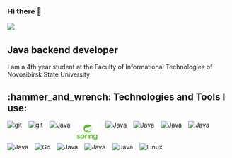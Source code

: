 ### Hi there 👋
<p align="left" > <img src="https://komarev.com/ghpvc/?username=DoHKapJleoHe&label=PROFILE+VIEWS&color=blueviolet&style=for-the-badge" /> </p>

<h2 align="left">Java backend developer</h2>
I am a 4th year student at the Faculty of Informational Technologies of Novosibirsk State University

<h2 align="left">:hammer_and_wrench: Technologies and Tools I use:</h2>

<a href="https://git-scm.com/">
<img align="left" alt="git" height="50px"/ style="margin-right:15px" src="https://user-images.githubusercontent.com/87114350/189270542-ee6deaa7-537e-4632-878a-ac25fb03a06f.png" />

<a href="https://github.com/">
<img align="left" alt="git" height="50px"/ style="margin-right:15px" src="https://user-images.githubusercontent.com/25181517/192108374-8da61ba1-99ec-41d7-80b8-fb2f7c0a4948.png" />

<a href="https://www.java.com/ru/"> 
<img align="left" alt="Java" height="50px" style="margin-right:15px" src="https://upload.wikimedia.org/wikipedia/ru/thumb/3/39/Java_logo.svg/1200px-Java_logo.svg.png" />

<a href="https://spring.io/"> 
<img align="left" alt="Java" height="50px" style="margin-right:15px" src="https://github.com/devicons/devicon/blob/master/icons/spring/spring-original-wordmark.svg" />

<a href="https://spring.io/projects/spring-boot"> 
<img align="left" alt="Java" height="50px" style="margin-right:15px" src="https://user-images.githubusercontent.com/25181517/183891303-41f257f8-6b3d-487c-aa56-c497b880d0fb.png" />

<a href="https://maven.apache.org/"> 
<img align="left" alt="Java" height="50px" style="margin-right:15px" src="https://user-images.githubusercontent.com/25181517/117207242-07d5a700-adf4-11eb-975e-be04e62b984b.png" />

<a href="https://hibernate.org/"> 
<img align="left" alt="Java" height="50px" style="margin-right:15px" src="https://user-images.githubusercontent.com/25181517/117207493-49665200-adf4-11eb-808e-a9c0fcc2a0a0.png" />

<a href="https://projectlombok.org/"> 
<img align="left" alt="Java" height="50px" style="margin-right:15px" src="https://user-images.githubusercontent.com/25181517/190229463-87fa862f-ccf0-48da-8023-940d287df610.png" />

<a href="https://www.cprogramming.com/"> 
<img align="left" alt="Java" height="50px" style="margin-right:15px" src="https://user-images.githubusercontent.com/25181517/192106070-46255bcf-65e6-4c6b-a296-bf8d0d8fb2a7.png" />

<a href="https://go.dev/">
<img align="left" alt="Go" height="50px" style="margin-right:15px" src="https://user-images.githubusercontent.com/25181517/192149581-88194d20-1a37-4be8-8801-5dc0017ffbbe.png" />

<a href="https://www.mysql.com/"> 
<img align="left" alt="Java" height="50px" style="margin-right:15px" src="https://user-images.githubusercontent.com/25181517/183896128-ec99105a-ec1a-4d85-b08b-1aa1620b2046.png" />

<a href="https://redis.io/"> 
<img align="left" alt="Java" height="50px" style="margin-right:15px" src="https://user-images.githubusercontent.com/25181517/182884894-d3fa6ee0-f2b4-4960-9961-64740f533f2a.png" />

<a href="https://www.docker.com/"> 
<img align="left" alt="Java" height="50px" style="margin-right:15px" src="https://user-images.githubusercontent.com/25181517/117207330-263ba280-adf4-11eb-9b97-0ac5b40bc3be.png" />

<a href="https://www.linux.org/"> 
<img align="left" alt="Linux" height="50px" style="margin-right:15px" src="https://upload.wikimedia.org/wikipedia/commons/thumb/3/35/Tux.svg/640px-Tux.svg.png" />

<!--
**DoHKapJleoHe/DoHKapJleoHe** is a ✨ _special_ ✨ repository because its `README.md` (this file) appears on your GitHub profile.

Here are some ideas to get you started:
- 🔭 I’m currently working on ...
- 🌱 I’m currently learning ...
- 👯 I’m looking to collaborate on ...
- 🤔 I’m looking for help with ...
- 💬 Ask me about ...
- 📫 How to reach me: ...
- 😄 Pronouns: ...
- ⚡ Fun fact: ...
-->
